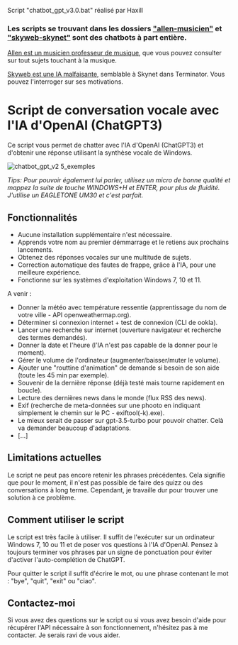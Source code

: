 Script "chatbot_gpt_v3.0.bat" réalisé par Haxill

### Les scripts se trouvant dans les dossiers ["allen-musicien"](allen-musicien/) et ["skyweb-skynet"](skyweb-skynet/) sont des chatbots à part entière.
[Allen est un musicien professeur de musique](allen-musicien/Allen.bat), que vous pouvez consulter sur tout sujets touchant à la musique.

[Skyweb est une IA malfaisante](skyweb-skynet/Skyweb.bat), semblable à Skynet dans Terminator. Vous pouvez l'interroger sur ses motivations.


# Script de conversation vocale avec l'IA d'OpenAI (ChatGPT3)
Ce script vous permet de chatter avec l'IA d'OpenAI (ChatGPT3) et d'obtenir une réponse utilisant la synthèse vocale de Windows.

![chatbot_gpt_v2 5_exemples](https://user-images.githubusercontent.com/125899669/221325057-2b93c230-89eb-49cd-b2a2-b2dd8e83d82a.png)

*Tips: Pour pouvoir également lui parler, utilisez un micro de bonne qualité et mappez la suite de touche WINDOWS+H et ENTER, pour plus de fluidité. J'utilise un EAGLETONE UM30 et c'est parfait.*

## Fonctionnalités
* Aucune installation supplémentaire n'est nécessaire.
* Apprends votre nom au premier démmarrage et le retiens aux prochains lancements.
* Obtenez des réponses vocales sur une multitude de sujets.
* Correction automatique des fautes de frappe, grâce à l'IA, pour une meilleure expérience.
* Fonctionne sur les systèmes d'exploitation Windows 7, 10 et 11.

A venir :
* Donner la météo avec température ressentie (apprentissage du nom de votre ville - API openweathermap.org).
* Déterminer si connexion internet + test de connexion (CLI de ookla).
* Lancer une recherche sur internet (ouverture navigateur et recherche des termes demandés).
* Donner la date et l'heure (l'IA n'est pas capable de la donner pour le moment).
* Gérer le volume de l'ordinateur (augmenter/baisser/muter le volume).
* Ajouter une "routtine d'animation" de demande si besoin de son aide (toute les 45 min par exemple).
* Souvenir de la dernière réponse (déjà testé mais tourne rapidement en boucle).
* Lecture des dernières news dans le monde (flux RSS des news).
* Exif (recherche de meta-données sur une phooto en indiquant simplement le chemin sur le PC - exiftool(-k).exe).
* Le mieux serait de passer sur gpt-3.5-turbo pour pouvoir chatter. Celà va demander beaucoup d'adaptations.
* [...]

## Limitations actuelles
Le script ne peut pas encore retenir les phrases précédentes. Cela signifie que pour le moment, il n'est pas possible de faire des quizz ou des conversations à long terme. Cependant, je travaille dur pour trouver une solution à ce problème.

## Comment utiliser le script
Le script est très facile à utiliser. Il suffit de l'exécuter sur un ordinateur Windows 7, 10 ou 11 et de poser vos questions à l'IA d'OpenAI. Pensez à toujours terminer vos phrases par un signe de ponctuation pour éviter d'activer l'auto-complétion de ChatGPT.

Pour quitter le script il suffit d'écrire le mot, ou une phrase contenant le mot : "bye", "quit", "exit" ou "ciao".

## Contactez-moi
Si vous avez des questions sur le script ou si vous avez besoin d'aide pour récupérer l'API nécessaire à son fonctionnement, n'hésitez pas à me contacter. Je serais ravi de vous aider.
